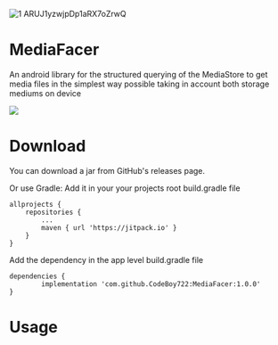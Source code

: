 ![1 ARUJ1yzwjpDp1aRX7oZrwQ](https://user-images.githubusercontent.com/38490494/79076003-7aa64880-7cee-11ea-9bef-6dbfc908e1c3.png)

# MediaFacer
An android library for the structured querying of the MediaStore to  get media files in the simplest way possible taking in account both storage mediums on device

[![](https://jitpack.io/v/CodeBoy722/MediaFacer.svg)](https://jitpack.io/#CodeBoy722/MediaFacer)

# Download
You can download a jar from GitHub's releases page.

Or use Gradle:
Add it in your your projects root build.gradle file 

    allprojects {
		repositories {
			...
			maven { url 'https://jitpack.io' }
		}
	}

Add the dependency in the app level build.gradle file

	dependencies {
	        implementation 'com.github.CodeBoy722:MediaFacer:1.0.0'
	}
	
# Usage 

